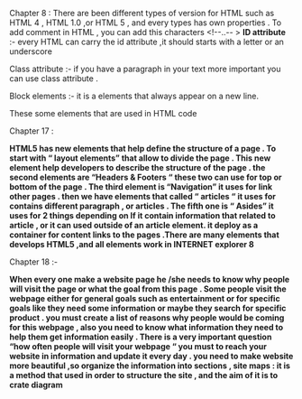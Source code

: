 Chapter 8 : 
There are been different  types of version for HTML such as HTML 4 , HTML 1.0 ,or HTML 5  , and every types has own properties  .
To add comment in HTML , you can add this characters <!--..-- > 
**ID attribute** :- every HTML can carry the id attribute ,it should starts with a letter or an underscore

Class attribute :- if you have a paragraph in your text more important you can use class attribute .

Block elements :- it is a elements that always appear on a new line.

These some elements that are used in HTML code


Chapter  17 :

**HTML5 has new elements that help define the structure of a page . To start with “ layout elements”  that  allow to divide the page . This new element help developers  to describe the structure of the page . the second elements are “Headers & Footers “ these two can use for top or bottom  of the page . The third element is “Navigation”  it uses  for link other pages . then we have elements that called “ articles “  it uses for contains different paragraph , or articles . The fifth one is “ Asides”  it uses for 2 things  depending on If it contain information that related to article , or it can used outside of an article element.  it deploy as a container  for content links to the pages .There are many elements that develops HTML5 ,and all elements work in INTERNET explorer 8**

Chapter 18 :- 

**When every one make a website page he /she needs to know why people will visit the page or what the goal from this page . Some people visit the webpage either  for general goals such as entertainment or for specific goals like they need some information or maybe they search for specific product . you must create a list of reasons why people would be coming for this webpage , also you need to know what information they need to help them get information easily . There is a very important question “how often people will visit your webpage “ you must to reach your website in information and update it every day  . you need to make website more beautiful ,so organize the information into sections , site maps : it is a method that used in order to structure the site , and the aim of it is to crate diagram**
